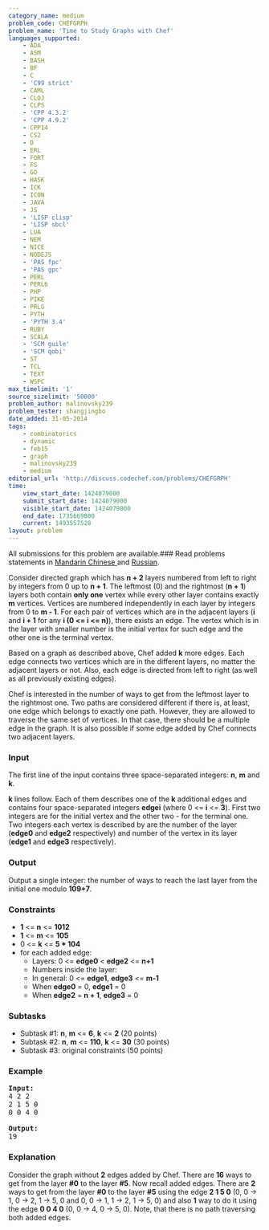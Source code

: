 ```yaml
---
category_name: medium
problem_code: CHEFGRPH
problem_name: 'Time to Study Graphs with Chef'
languages_supported:
    - ADA
    - ASM
    - BASH
    - BF
    - C
    - 'C99 strict'
    - CAML
    - CLOJ
    - CLPS
    - 'CPP 4.3.2'
    - 'CPP 4.9.2'
    - CPP14
    - CS2
    - D
    - ERL
    - FORT
    - FS
    - GO
    - HASK
    - ICK
    - ICON
    - JAVA
    - JS
    - 'LISP clisp'
    - 'LISP sbcl'
    - LUA
    - NEM
    - NICE
    - NODEJS
    - 'PAS fpc'
    - 'PAS gpc'
    - PERL
    - PERL6
    - PHP
    - PIKE
    - PRLG
    - PYTH
    - 'PYTH 3.4'
    - RUBY
    - SCALA
    - 'SCM guile'
    - 'SCM qobi'
    - ST
    - TCL
    - TEXT
    - WSPC
max_timelimit: '1'
source_sizelimit: '50000'
problem_author: malinovsky239
problem_tester: shangjingbo
date_added: 31-05-2014
tags:
    - combinatorics
    - dynamic
    - feb15
    - graph
    - malinovsky239
    - medium
editorial_url: 'http://discuss.codechef.com/problems/CHEFGRPH'
time:
    view_start_date: 1424079000
    submit_start_date: 1424079000
    visible_start_date: 1424079000
    end_date: 1735669800
    current: 1493557528
layout: problem
---
```

All submissions for this problem are available.###  Read problems statements in [Mandarin Chinese ](http://www.codechef.com/download/translated/FEB15/mandarin/CHEFGRPH.pdf) and [Russian](http://www.codechef.com/download/translated/FEB15/russian/CHEFGRPH.pdf).

Consider directed graph which has **n + 2** layers numbered from left to right by integers from 0 up to **n + 1**. The leftmost (0) and the rightmost (**n + 1**) layers both contain **only one** vertex while every other layer contains exactly **m** vertices. Vertices are numbered independently in each layer by integers from 0 to **m - 1**. For each pair of vertices which are in the adjacent layers (**i** and **i + 1** for any **i (0 <= i <= n)**), there exists an edge. The vertex which is in the layer with smaller number is the initial vertex for such edge and the other one is the terminal vertex.

Based on a graph as described above, Chef added **k** more edges. Each edge connects two vertices which are in the different layers, no matter the adjacent layers or not. Also, each edge is directed from left to right (as well as all previously existing edges).

Chef is interested in the number of ways to get from the leftmost layer to the rightmost one. Two paths are considered different if there is, at least, one edge which belongs to exactly one path. However, they are allowed to traverse the same set of vertices. In that case, there should be a multiple edge in the graph. It is also possible if some edge added by Chef connects two adjacent layers.

### Input

The first line of the input contains three space-separated integers: **n**, **m** and **k**.

**k** lines follow. Each of them describes one of the **k** additional edges and contains four space-separated integers **edgei** (where 0 <= **i** <= **3**). First two integers are for the initial vertex and the other two - for the terminal one. Two integers each vertex is described by are the number of the layer (**edge0** and **edge2** respectively) and number of the vertex in its layer (**edge1** and **edge3** respectively).

### Output

Output a single integer: the number of ways to reach the last layer from the initial one modulo **109+7**.

### Constraints

- **1** <= **n** <= **1012**
- **1** <= **m** <= **105**
- 0 <= **k** <= **5 \* 104**
- for each added edge: 
  - Layers: 0 <= **edge0** < **edge2** <= **n+1**
  - Numbers inside the layer:
  - In general: 0 <= **edge1**, **edge3** <= **m-1**
  - When **edge0** = 0, **edge1** = 0
  - When **edge2** = **n + 1**, **edge3** = 0

### Subtasks

- Subtask #1: **n**, **m** <= **6**, **k** <= **2** (20 points)
- Subtask #2: **n**, **m** <= **110**, **k** <= **30** (30 points)
- Subtask #3: original constraints (50 points)

### Example

<pre><b>Input:</b>
4 2 2
2 1 5 0
0 0 4 0

<b>Output:</b>
19
</pre>
### Explanation

Consider the graph without **2** edges added by Chef. There are **16** ways to get from the layer **\#0** to the layer **\#5**. Now recall added edges. There are **2** ways to get from the layer **\#0** to the layer **\#5** using the edge **2 1 5 0** (0, 0 -> 1, 0 -> 2, 1 -> 5, 0 and 0, 0 -> 1, 1 -> 2, 1 -> 5, 0) and also **1** way to do it using the edge **0 0 4 0** (0, 0 -> 4, 0 -> 5, 0). Note, that there is no path traversing both added edges.
